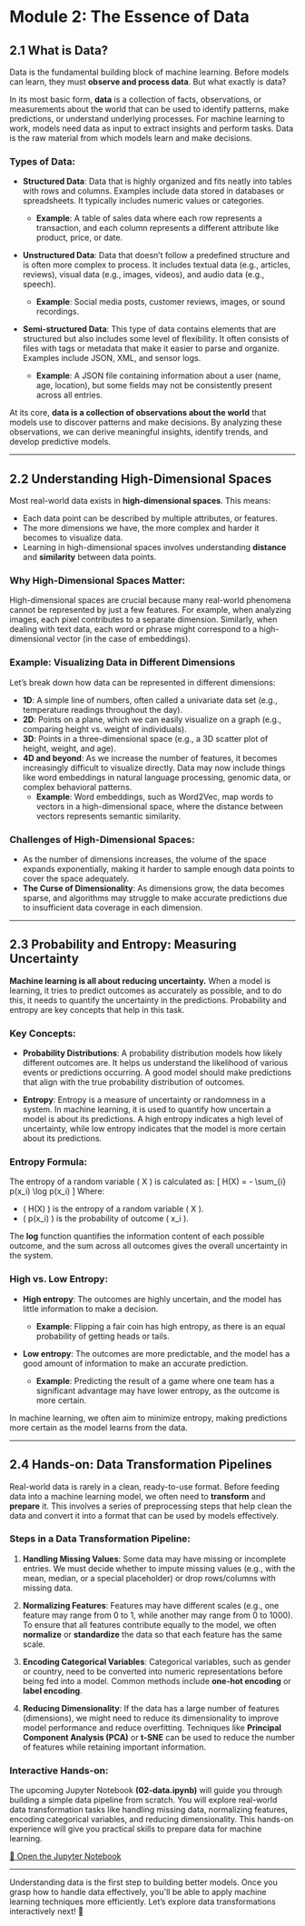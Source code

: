 # Module 2: The Essence of Data 

## 2.1 What is Data?

Data is the fundamental building block of machine learning. Before models can learn, they must **observe and process data**. But what exactly is data?

In its most basic form, **data** is a collection of facts, observations, or measurements about the world that can be used to identify patterns, make predictions, or understand underlying processes. For machine learning to work, models need data as input to extract insights and perform tasks. Data is the raw material from which models learn and make decisions.

### Types of Data:
- **Structured Data**: Data that is highly organized and fits neatly into tables with rows and columns. Examples include data stored in databases or spreadsheets. It typically includes numeric values or categories.
  - **Example**: A table of sales data where each row represents a transaction, and each column represents a different attribute like product, price, or date.
  
- **Unstructured Data**: Data that doesn’t follow a predefined structure and is often more complex to process. It includes textual data (e.g., articles, reviews), visual data (e.g., images, videos), and audio data (e.g., speech).
  - **Example**: Social media posts, customer reviews, images, or sound recordings.

- **Semi-structured Data**: This type of data contains elements that are structured but also includes some level of flexibility. It often consists of files with tags or metadata that make it easier to parse and organize. Examples include JSON, XML, and sensor logs.
  - **Example**: A JSON file containing information about a user (name, age, location), but some fields may not be consistently present across all entries.

At its core, **data is a collection of observations about the world** that models use to discover patterns and make decisions. By analyzing these observations, we can derive meaningful insights, identify trends, and develop predictive models.

---

## 2.2 Understanding High-Dimensional Spaces

Most real-world data exists in **high-dimensional spaces**. This means:

- Each data point can be described by multiple attributes, or features.
- The more dimensions we have, the more complex and harder it becomes to visualize data.
- Learning in high-dimensional spaces involves understanding **distance** and **similarity** between data points.

### Why High-Dimensional Spaces Matter:
High-dimensional spaces are crucial because many real-world phenomena cannot be represented by just a few features. For example, when analyzing images, each pixel contributes to a separate dimension. Similarly, when dealing with text data, each word or phrase might correspond to a high-dimensional vector (in the case of embeddings).

### Example: Visualizing Data in Different Dimensions
Let’s break down how data can be represented in different dimensions:

- **1D**: A simple line of numbers, often called a univariate data set (e.g., temperature readings throughout the day).
- **2D**: Points on a plane, which we can easily visualize on a graph (e.g., comparing height vs. weight of individuals).
- **3D**: Points in a three-dimensional space (e.g., a 3D scatter plot of height, weight, and age).
- **4D and beyond**: As we increase the number of features, it becomes increasingly difficult to visualize directly. Data may now include things like word embeddings in natural language processing, genomic data, or complex behavioral patterns.
  - **Example**: Word embeddings, such as Word2Vec, map words to vectors in a high-dimensional space, where the distance between vectors represents semantic similarity.

### Challenges of High-Dimensional Spaces:
- As the number of dimensions increases, the volume of the space expands exponentially, making it harder to sample enough data points to cover the space adequately.
- **The Curse of Dimensionality**: As dimensions grow, the data becomes sparse, and algorithms may struggle to make accurate predictions due to insufficient data coverage in each dimension.

---

## 2.3 Probability and Entropy: Measuring Uncertainty

**Machine learning is all about reducing uncertainty.** When a model is learning, it tries to predict outcomes as accurately as possible, and to do this, it needs to quantify the uncertainty in the predictions. Probability and entropy are key concepts that help in this task.

### Key Concepts:
- **Probability Distributions**: A probability distribution models how likely different outcomes are. It helps us understand the likelihood of various events or predictions occurring. A good model should make predictions that align with the true probability distribution of outcomes.
  
- **Entropy**: Entropy is a measure of uncertainty or randomness in a system. In machine learning, it is used to quantify how uncertain a model is about its predictions. A high entropy indicates a high level of uncertainty, while low entropy indicates that the model is more certain about its predictions.

### Entropy Formula:
The entropy of a random variable \( X \) is calculated as:
\[
H(X) = - \sum_{i} p(x_i) \log p(x_i)
\]
Where:
- \( H(X) \) is the entropy of a random variable \( X \).
- \( p(x_i) \) is the probability of outcome \( x_i \).

The **log** function quantifies the information content of each possible outcome, and the sum across all outcomes gives the overall uncertainty in the system.

### High vs. Low Entropy:
- **High entropy**: The outcomes are highly uncertain, and the model has little information to make a decision.
  - **Example**: Flipping a fair coin has high entropy, as there is an equal probability of getting heads or tails.
  
- **Low entropy**: The outcomes are more predictable, and the model has a good amount of information to make an accurate prediction.
  - **Example**: Predicting the result of a game where one team has a significant advantage may have lower entropy, as the outcome is more certain.

In machine learning, we often aim to minimize entropy, making predictions more certain as the model learns from the data.

---

## 2.4 Hands-on: Data Transformation Pipelines

Real-world data is rarely in a clean, ready-to-use format. Before feeding data into a machine learning model, we often need to **transform** and **prepare** it. This involves a series of preprocessing steps that help clean the data and convert it into a format that can be used by models effectively.

### Steps in a Data Transformation Pipeline:
1. **Handling Missing Values**: Some data may have missing or incomplete entries. We must decide whether to impute missing values (e.g., with the mean, median, or a special placeholder) or drop rows/columns with missing data.
   
2. **Normalizing Features**: Features may have different scales (e.g., one feature may range from 0 to 1, while another may range from 0 to 1000). To ensure that all features contribute equally to the model, we often **normalize** or **standardize** the data so that each feature has the same scale.

3. **Encoding Categorical Variables**: Categorical variables, such as gender or country, need to be converted into numeric representations before being fed into a model. Common methods include **one-hot encoding** or **label encoding**.

4. **Reducing Dimensionality**: If the data has a large number of features (dimensions), we might need to reduce its dimensionality to improve model performance and reduce overfitting. Techniques like **Principal Component Analysis (PCA)** or **t-SNE** can be used to reduce the number of features while retaining important information.

### Interactive Hands-on:
The upcoming Jupyter Notebook **(02-data.ipynb)** will guide you through building a simple data pipeline from scratch. You will explore real-world data transformation tasks like handling missing data, normalizing features, encoding categorical variables, and reducing dimensionality. This hands-on experience will give you practical skills to prepare data for machine learning.

[🔗 Open the Jupyter Notebook](../notebooks/02-data.ipynb)

---

Understanding data is the first step to building better models. Once you grasp how to handle data effectively, you'll be able to apply machine learning techniques more efficiently. Let’s explore data transformations interactively next! 🚀
